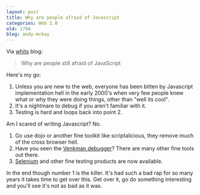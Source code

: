 ```yaml
---
layout: post
title: Why are people afraid of Javascript
categories: Web 2.0
old: 1794
blog: andy-mckay
---
```

Via <a href="http://bfhammer.blogspot.com/2006/05/why-are-people-still-afraid-of.html">whits</a> blog:

<blockquote>Why are people still afraid of JavaScript</blockquote>

Here's my go:
<ol>
	<li>Unless you are new to the web, everyone has been bitten by Javascript implementation hell in the early 2000's when very few people knew what or why they were doing things, other than "well its cool".</li>
	<li>It's a nightmare to debug if you aren't familiar with it.</li>
	<li>Testing is hard and loops back into point 2.</li>
</ol>

Am I scared of writing Javascript? No.

<ol>
	<li>Go use dojo or another fine toolkit like scriptalicious, they remove much of the cross browser hell.</li>
	<li>Have you seen the <a href="http://www.mozilla.org/projects/venkman/">Venkman debugger</a>? There are many other fine tools out there.</li>
	<li><a href="http://www-128.ibm.com/developerworks/library/wa-selenium-ajax/">Selenium</a> and other fine testing products are now available.</li>
</ol>

In the end though number 1 is the killer. It's had such a bad rap for so many years it takes time to get over this. Get over it, go do something interesting and you'll see it's not as bad as it was.